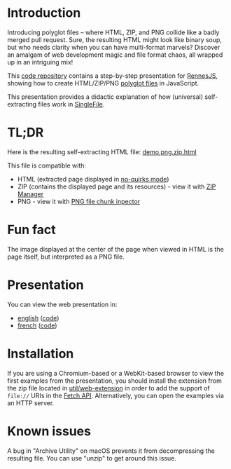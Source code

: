 # Introduction

Introducing polyglot files – where HTML, ZIP, and PNG collide like a badly merged pull request. Sure, the resulting HTML might look like binary soup, but who needs clarity when you can have multi-format marvels? Discover an amalgam of web development magic and file format chaos, all wrapped up in an intriguing mix!

This [code repository](https://github.com/gildas-lormeau/Polyglot-HTML-ZIP-PNG/) contains a step-by-step presentation for [RennesJS](https://www.meetup.com/fr-FR/RennesJS), showing how to create HTML/ZIP/PNG [polyglot files](https://en.wikipedia.org/wiki/Polyglot_(computing)) in JavaScript.

This presentation provides a didactic explanation of how (universal) self-extracting files work in [SingleFile](https://github.com/gildas-lormeau/SingleFile).

# TL;DR
 
Here is the resulting self-extracting HTML file: [demo.png.zip.html](https://github.com/gildas-lormeau/Polyglot-HTML-ZIP-PNG/raw/main/demo.png.zip.html)

This file is compatible with: 
 - HTML (extracted page displayed in [no-quirks mode](https://dom.spec.whatwg.org/#concept-document-no-quirks))
 - ZIP (contains the displayed page and its resources) - view it with [ZIP Manager](https://gildas-lormeau.github.io/zip-manager/)
 - PNG - view it with [PNG file chunk inpector](https://www.nayuki.io/page/png-file-chunk-inspector)

# Fun fact

The image displayed at the center of the page when viewed in HTML is the page itself, but interpreted as a PNG file.

# Presentation

You can view the web presentation in:
 - [english](https://gildas-lormeau.github.io/Polyglot-HTML-ZIP-PNG/en-EN/) ([code](https://github.com/gildas-lormeau/Polyglot-HTML-ZIP-PNG/tree/main/en-EN/dist/steps))
 - [french](https://gildas-lormeau.github.io/Polyglot-HTML-ZIP-PNG/fr-FR/) ([code](https://github.com/gildas-lormeau/Polyglot-HTML-ZIP-PNG/tree/main/fr-FR/dist/steps))


# Installation

If you are using a Chromium-based or a WebKit-based browser to view the first examples from the presentation, you should install the extension from the zip file located in [util/web-extension](https://github.com/gildas-lormeau/Polyglot-HTML-ZIP-PNG/tree/main/util/web-extension) in order to add the support of `file://` URIs in the [Fetch API](https://developer.mozilla.org/en-US/docs/Web/API/Fetch_API). Alternatively, you can open the examples via an HTTP server.

# Known issues

A bug in "Archive Utility" on macOS prevents it from decompressing the resulting file. You can use "unzip" to get around this issue.